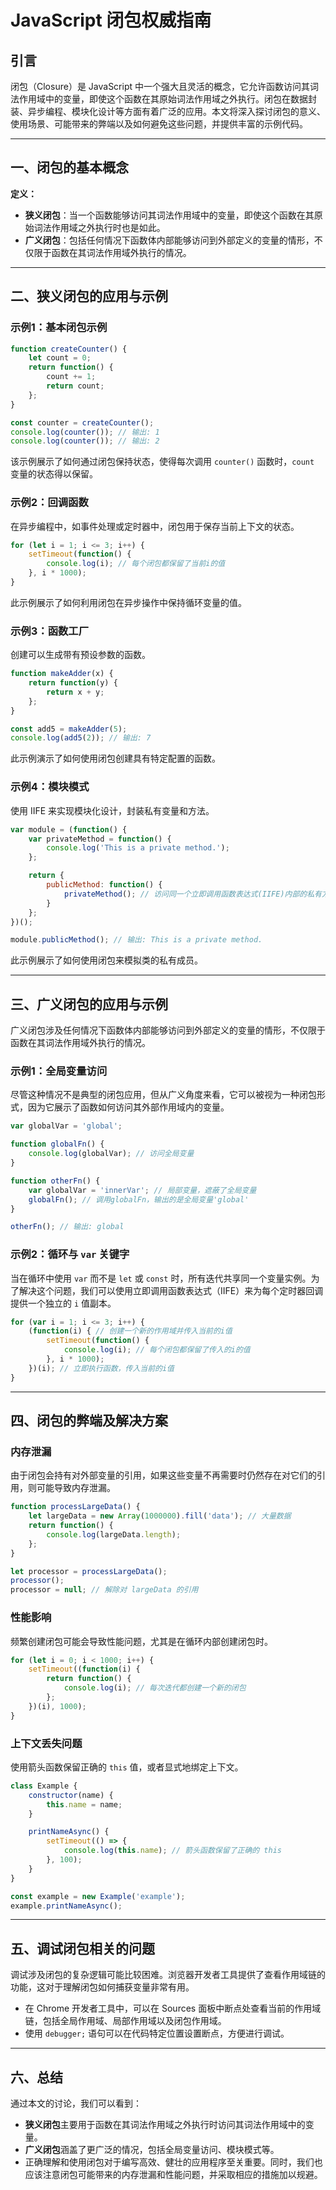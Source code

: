 # JavaScript 闭包权威指南

## 引言

闭包（Closure）是 JavaScript 中一个强大且灵活的概念，它允许函数访问其词法作用域中的变量，即使这个函数在其原始词法作用域之外执行。闭包在数据封装、异步编程、模块化设计等方面有着广泛的应用。本文将深入探讨闭包的意义、使用场景、可能带来的弊端以及如何避免这些问题，并提供丰富的示例代码。

---

## 一、闭包的基本概念

**定义：**

- **狭义闭包**：当一个函数能够访问其词法作用域中的变量，即使这个函数在其原始词法作用域之外执行时也是如此。
- **广义闭包**：包括任何情况下函数体内部能够访问到外部定义的变量的情形，不仅限于函数在其词法作用域外执行的情况。

---

## 二、狭义闭包的应用与示例

### 示例1：基本闭包示例

```javascript
function createCounter() {
    let count = 0;
    return function() {
        count += 1;
        return count;
    };
}

const counter = createCounter();
console.log(counter()); // 输出: 1
console.log(counter()); // 输出: 2
```

该示例展示了如何通过闭包保持状态，使得每次调用 `counter()` 函数时，`count` 变量的状态得以保留。

### 示例2：回调函数

在异步编程中，如事件处理或定时器中，闭包用于保存当前上下文的状态。

```javascript
for (let i = 1; i <= 3; i++) {
    setTimeout(function() {
        console.log(i); // 每个闭包都保留了当前i的值
    }, i * 1000);
}
```

此示例展示了如何利用闭包在异步操作中保持循环变量的值。

### 示例3：函数工厂

创建可以生成带有预设参数的函数。

```javascript
function makeAdder(x) {
    return function(y) {
        return x + y;
    };
}

const add5 = makeAdder(5);
console.log(add5(2)); // 输出: 7
```

此示例演示了如何使用闭包创建具有特定配置的函数。

### 示例4：模块模式

使用 IIFE 来实现模块化设计，封装私有变量和方法。

```javascript
var module = (function() {
    var privateMethod = function() {
        console.log('This is a private method.');
    };

    return {
        publicMethod: function() {
            privateMethod(); // 访问同一个立即调用函数表达式(IIFE)内部的私有方法
        }
    };
})();

module.publicMethod(); // 输出: This is a private method.
```

此示例展示了如何使用闭包来模拟类的私有成员。

---

## 三、广义闭包的应用与示例

广义闭包涉及任何情况下函数体内部能够访问到外部定义的变量的情形，不仅限于函数在其词法作用域外执行的情况。

### 示例1：全局变量访问

尽管这种情况不是典型的闭包应用，但从广义角度来看，它可以被视为一种闭包形式，因为它展示了函数如何访问其外部作用域内的变量。

```javascript
var globalVar = 'global';

function globalFn() {
    console.log(globalVar); // 访问全局变量
}

function otherFn() {
    var globalVar = 'innerVar'; // 局部变量，遮蔽了全局变量
    globalFn(); // 调用globalFn，输出的是全局变量'global'
}

otherFn(); // 输出: global
```

### 示例2：循环与 `var` 关键字

当在循环中使用 `var` 而不是 `let` 或 `const` 时，所有迭代共享同一个变量实例。为了解决这个问题，我们可以使用立即调用函数表达式（IIFE）来为每个定时器回调提供一个独立的 `i` 值副本。

```javascript
for (var i = 1; i <= 3; i++) {
    (function(i) { // 创建一个新的作用域并传入当前的i值
        setTimeout(function() {
            console.log(i); // 每个闭包都保留了传入的i的值
        }, i * 1000);
    })(i); // 立即执行函数，传入当前的i值
}
```

---

## 四、闭包的弊端及解决方案

### 内存泄漏

由于闭包会持有对外部变量的引用，如果这些变量不再需要时仍然存在对它们的引用，则可能导致内存泄漏。

```javascript
function processLargeData() {
    let largeData = new Array(1000000).fill('data'); // 大量数据
    return function() {
        console.log(largeData.length);
    };
}

let processor = processLargeData();
processor();
processor = null; // 解除对 largeData 的引用
```

### 性能影响

频繁创建闭包可能会导致性能问题，尤其是在循环内部创建闭包时。

```javascript
for (let i = 0; i < 1000; i++) {
    setTimeout((function(i) {
        return function() {
            console.log(i); // 每次迭代都创建一个新的闭包
        };
    })(i), 1000);
}
```

### 上下文丢失问题

使用箭头函数保留正确的 `this` 值，或者显式地绑定上下文。

```javascript
class Example {
    constructor(name) {
        this.name = name;
    }

    printNameAsync() {
        setTimeout(() => {
            console.log(this.name); // 箭头函数保留了正确的 this
        }, 100);
    }
}

const example = new Example('example');
example.printNameAsync();
```

---

## 五、调试闭包相关的问题

调试涉及闭包的复杂逻辑可能比较困难。浏览器开发者工具提供了查看作用域链的功能，这对于理解闭包如何捕获变量非常有用。

- 在 Chrome 开发者工具中，可以在 Sources 面板中断点处查看当前的作用域链，包括全局作用域、局部作用域以及闭包作用域。
- 使用 `debugger;` 语句可以在代码特定位置设置断点，方便进行调试。

---

## 六、总结

通过本文的讨论，我们可以看到：

- **狭义闭包**主要用于函数在其词法作用域之外执行时访问其词法作用域中的变量。
- **广义闭包**涵盖了更广泛的情况，包括全局变量访问、模块模式等。
- 正确理解和使用闭包对于编写高效、健壮的应用程序至关重要。同时，我们也应该注意闭包可能带来的内存泄漏和性能问题，并采取相应的措施加以规避。
